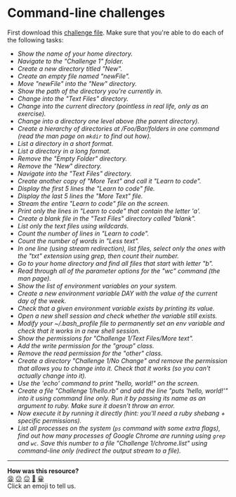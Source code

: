 # Command-line challenges

First download this [challenge file](https://dl.dropboxusercontent.com/u/13196858/Challenge%201.zip). Make sure that you're able to do each of the following tasks:

- *Show the name of your home directory.*
- *Navigate to the "Challenge 1" folder.*
- *Create a new directory titled "New".*
- *Create an empty file named "newFile".*
- *Move "newFile" into the "New" directory.*
- *Show the path of the directory you're currently in.*
- *Change into the "Text Files" directory.*
- *Change into the current directory (pointless in real life, only as an exercise).*
- *Change into a directory one level above (the parent directory).*
- *Create a hierarchy of directories at /Foo/Bar/folders in one command (read the man page on `mkdir` to find out how).*
- *List a directory in a short format.*
- *List a directory in a long format.*
- *Remove the "Empty Folder" directory.*
- *Remove the "New" directory.*
- *Navigate into the "Text Files" directory.*
- *Create another copy of "More Text" and call it "Learn to code".*
- *Display the first 5 lines the "Learn to code" file.*
- *Display the last 5 lines the "More Text" file.*
- *Stream the entire "Learn to code" file on the screen.*
- *Print only the lines in "Learn to code" that contain the letter 'a'.*
- *Create a blank file in the "Text Files" directory called "blank".*
- *List only the text files using wildcards.*
- *Count the number of lines in "Learn to code".*
- *Count the number of words in "Less text".*
- *In one line (using stream redirection), list files, select only the ones with the "txt" extension using grep, then count their number.*
- *Go to your home directory and find all files that start with letter "b".*
- *Read through all of the parameter options for the "wc" command (the man page).*
- *Show the list of environment variables on your system.*
- *Create a new environment variable DAY with the value of the current day of the week.*
- *Check that a given environment variable exists by printing its value.*
- *Open a new shell session and check whether the variable still exists.*
- *Modify your ~/.bash_profile file to permanently set an env variable and check that it works in a new shell session.*
- *Show the permissions for "Challenge 1/Text Files/More text".*
- *Add the write permission for the "group" class.*
- *Remove the read permission for the "other" class.*
- *Create a directory "Challenge 1/No Change" and remove the permission that allows you to change into it. Check that it works (so you can't actually change into it).*
- *Use the 'echo' command to print "hello, world!" on the screen.*
- *Create a file "Challenge 1/hello.rb" and add the line "puts 'hello, world!'" into it using command line only. Run it by passing its name as an argument to ruby. Make sure it doesn't throw an error.*
- *Now execute it by running it directly (hint: you'll need a ruby shebang + specific permissions).*
- *List all processes on the system (`ps` command with some extra flags), find out how many processes of Google Chrome are running using `grep` and `wc`. Save this number to a file "Challenge 1/chrome.list" using command-line only (redirect the output stream to a file).*

<!-- BEGIN GENERATED SECTION DO NOT EDIT -->

---

**How was this resource?**  
[😫](https://airtable.com/shrUJ3t7KLMqVRFKR?prefill_Repository=course&prefill_File=challenges/command_line_challenges.md&prefill_Sentiment=😫) [😕](https://airtable.com/shrUJ3t7KLMqVRFKR?prefill_Repository=course&prefill_File=challenges/command_line_challenges.md&prefill_Sentiment=😕) [😐](https://airtable.com/shrUJ3t7KLMqVRFKR?prefill_Repository=course&prefill_File=challenges/command_line_challenges.md&prefill_Sentiment=😐) [🙂](https://airtable.com/shrUJ3t7KLMqVRFKR?prefill_Repository=course&prefill_File=challenges/command_line_challenges.md&prefill_Sentiment=🙂) [😀](https://airtable.com/shrUJ3t7KLMqVRFKR?prefill_Repository=course&prefill_File=challenges/command_line_challenges.md&prefill_Sentiment=😀)  
Click an emoji to tell us.

<!-- END GENERATED SECTION DO NOT EDIT -->
